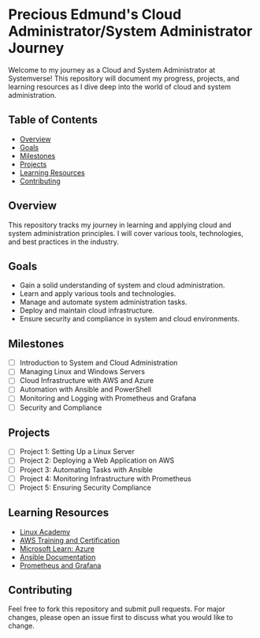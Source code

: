 # Precious Edmund's Cloud Administrator/System Administrator Journey

Welcome to my journey as a Cloud and System Administrator at Systemverse! This repository will document my progress, projects, and learning resources as I dive deep into the world of cloud and system administration.

## Table of Contents

- [Overview](#overview)
- [Goals](#goals)
- [Milestones](#milestones)
- [Projects](#projects)
- [Learning Resources](#learning-resources)
- [Contributing](#contributing)

## Overview
This repository tracks my journey in learning and applying cloud and system administration principles. I will cover various tools, technologies, and best practices in the industry.

## Goals
- Gain a solid understanding of system and cloud administration.
- Learn and apply various tools and technologies.
- Manage and automate system administration tasks.
- Deploy and maintain cloud infrastructure.
- Ensure security and compliance in system and cloud environments.

## Milestones
- [ ] Introduction to System and Cloud Administration
- [ ] Managing Linux and Windows Servers
- [ ] Cloud Infrastructure with AWS and Azure
- [ ] Automation with Ansible and PowerShell
- [ ] Monitoring and Logging with Prometheus and Grafana
- [ ] Security and Compliance

## Projects
- [ ] Project 1: Setting Up a Linux Server
- [ ] Project 2: Deploying a Web Application on AWS
- [ ] Project 3: Automating Tasks with Ansible
- [ ] Project 4: Monitoring Infrastructure with Prometheus
- [ ] Project 5: Ensuring Security Compliance

## Learning Resources
- [Linux Academy](https://linuxacademy.com/)
- [AWS Training and Certification](https://aws.amazon.com/training/)
- [Microsoft Learn: Azure](https://docs.microsoft.com/en-us/learn/azure/)
- [Ansible Documentation](https://docs.ansible.com/)
- [Prometheus and Grafana](https://www.youtube.com/watch?v=h4Sl21AKiDg)

## Contributing
Feel free to fork this repository and submit pull requests. For major changes, please open an issue first to discuss what you would like to change.
